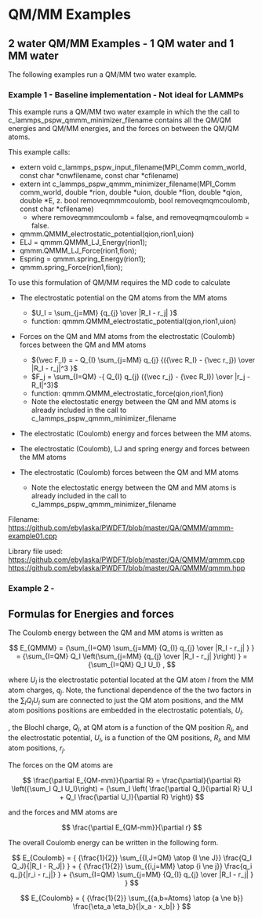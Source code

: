 # QM/MM Examples #

## 2 water QM/MM Examples - 1 QM water and 1 MM water ##
The following examples run a QM/MM two water example.


### Example 1 - Baseline implementation - Not ideal for LAMMPs ###

This example runs a QM/MM two water example in which the the call to c_lammps_pspw_qmmm_minimizer_filename contains all the QM/QM energies and QM/MM energies, and the forces on between the QM/QM atoms.  

This example calls:
- extern void c_lammps_pspw_input_filename(MPI_Comm comm_world, const char *cnwfilename, const char *cfilename)
- extern int c_lammps_pspw_qmmm_minimizer_filename(MPI_Comm comm_world, double *rion, double *uion, double *fion, double *qion, double *E,
  z.                                               bool removeqmmmcoulomb, bool removeqmqmcoulomb, const char *cfilename)
    - where removeqmmmcoulomb = false, and removeqmqmcoulomb = false.
- qmmm.QMMM_electrostatic_potential(qion,rion1,uion)
- ELJ = qmmm.QMMM_LJ_Energy(rion1);
- qmmm.QMMM_LJ_Force(rion1,fion);
- Espring = qmmm.spring_Energy(rion1);
- qmmm.spring_Force(rion1,fion);

To use this formulation of QM/MM requires the MD code to calculate
- The electrostatic potential on the QM atoms from the MM atoms
    - $U_I = \sum_{j=MM} {q_{j} \over |R_I - r_j| }$  
    - function: qmmm.QMMM_electrostatic_potential(qion,rion1,uion)
- Forces on the QM and MM atoms from the electrostatic (Coulomb) forces between the QM and MM atoms
    - ${\vec F_I} = - Q_{I} \sum_{j=MM} q_{j} {({\vec R_I} - {\vec r_j}) \over |R_I - r_j|^3 }$
    - $F_j = \sum_{I=QM} -{ Q_{I} q_{j} ({\vec r_j} - {\vec R_I}) \over |r_j - R_I|^3}$
    - function: qmmm.QMMM_electrostatic_force(qion,rion1,fion)
    - Note the electostatic energy between the QM and MM atoms is already included in the call to c_lammps_pspw_qmmm_minimizer_filename
  
- The electrostatic (Coulomb) energy and forces between the MM atoms.
  
- The electrostatic (Coulomb), LJ and spring energy and forces between the MM atoms
- The electrostatic (Coulomb) forces between the QM and MM atoms
  - Note the electostatic energy between the QM and MM atoms is already included in the call to c_lammps_pspw_qmmm_minimizer_filename

Filename: https://github.com/ebylaska/PWDFT/blob/master/QA/QMMM/qmmm-example01.cpp

Library file used: https://github.com/ebylaska/PWDFT/blob/master/QA/QMMM/qmmm.cpp
                   https://github.com/ebylaska/PWDFT/blob/master/QA/QMMM/qmmm.hpp



### Example 2 - ###


## Formulas for Energies and forces ##

The Coulomb energy between the QM and MM atoms is written as

$$ E_{QMMM} = {\sum_{I=QM} \sum_{j=MM} {Q_{I}  q_{j} \over |R_I - r_j| } }  = {\sum_{I=QM} Q_I \left(\sum_{j=MM} {q_{j} \over |R_I - r_j| }\right) } ={\sum_{I=QM} Q_I U_I} , $$

where $U_I$ is the electrostatic potential located at the QM atom $I$ from the MM atom charges, $q_j$.  Note, the functional dependence of the the two factors in the ${\sum_I Q_I U_I}$ sum are connected to just the QM atom positions, and the MM atom positions positions are embedded in the electrostatic potentials, $U_I$.

, the Blochl charge, $Q_I$, at QM atom is a function of the QM position $R_I$, and the electrostatic potential, $U_I$, is a function of the QM positions, $R_I$, and MM atom positions, $r_j$.  

The forces on the QM atoms are

$$ \frac{\partial E_{QM-mm}}{\partial R} 
= \frac{\partial}{\partial R} \left({\sum_I Q_I U_I}\right)
= {\sum_I \left( \frac{\partial Q_I}{\partial R} U_I + Q_I \frac{\partial U_I}{\partial R} \right)} $$

and the forces and MM atoms are

$$ \frac{\partial E_{QM-mm}}{\partial r} 
$$


The overall Coulomb energy can be written in the following form.

$$ E_{Coulomb} = { {\frac{1}{2}} \sum_{{I,J=QM} \atop {I \ne J}} \frac{Q_I Q_J}{|R_I - R_J|} } + { {\frac{1}{2}} \sum_{{i,j=MM} \atop {i \ne j}}  \frac{q_i q_j}{|r_i - r_j|} } + {\sum_{I=QM} \sum_{j=MM} {Q_{I}  q_{j} \over |R_I - r_j| } } 
$$

$$ E_{Coulomb} = { {\frac{1}{2}} \sum_{{a,b=Atoms} \atop {a \ne b}} \frac{\eta_a \eta_b}{|x_a - x_b|} } 
$$





